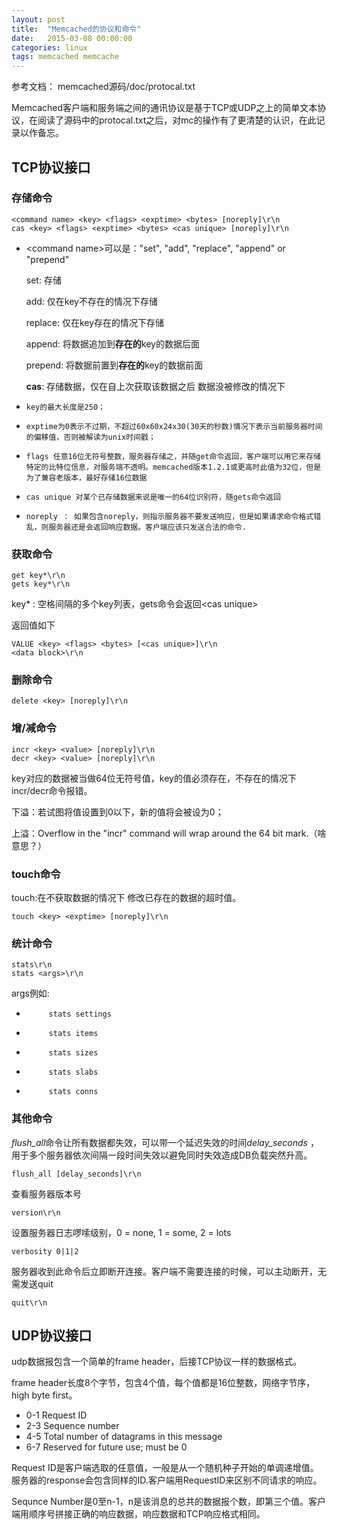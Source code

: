```yaml
---
layout: post
title:  "Memcached的协议和命令"
date:   2015-03-08 00:00:00
categories: linux
tags: memcached memcache
---
```


参考文档： memcached源码/doc/protocal.txt

Memcached客户端和服务端之间的通讯协议是基于TCP或UDP之上的简单文本协议，在阅读了源码中的protocal.txt之后，对mc的操作有了更清楚的认识，在此记录以作备忘。

## TCP协议接口 ##

### 存储命令 ###

    <command name> <key> <flags> <exptime> <bytes> [noreply]\r\n
    cas <key> <flags> <exptime> <bytes> <cas unique> [noreply]\r\n


* \<command name\>可以是："set", "add", "replace", "append" or "prepend"

     set: 存储

     add: 仅在key不存在的情况下存储

     replace: 仅在key存在的情况下存储

     append: 将数据追加到**存在的**key的数据后面

     prepend: 将数据前置到**存在的**key的数据前面

     **cas**: 存储数据，仅在自上次获取该数据之后 数据没被修改的情况下

*     key的最大长度是250；

*     exptime为0表示不过期，不超过60x60x24x30(30天的秒数)情况下表示当前服务器时间的偏移值，否则被解读为unix时间戳；

*     flags 任意16位无符号整数，服务器存储之，并随get命令返回，客户端可以用它来存储特定的比特位信息，对服务端不透明。memcached版本1.2.1或更高时此值为32位，但是为了兼容老版本，最好存储16位数据

*     cas unique 对某个已存储数据来说是唯一的64位识别符，随gets命令返回

*     noreply ： 如果包含noreply，则指示服务器不要发送响应，但是如果请求命令格式错乱，则服务器还是会返回响应数据。客户端应该只发送合法的命令.

### 获取命令 ###

    get key*\r\n
    gets key*\r\n

key\* :  空格间隔的多个key列表，gets命令会返回\<cas unique\>

返回值如下

    VALUE <key> <flags> <bytes> [<cas unique>]\r\n
    <data block>\r\n

### 删除命令 ###

    delete <key> [noreply]\r\n

### 增/减命令 ###

    incr <key> <value> [noreply]\r\n
    decr <key> <value> [noreply]\r\n

key对应的数据被当做64位无符号值，key的值必须存在，不存在的情况下incr/decr命令报错。

下溢：若试图将值设置到0以下，新的值将会被设为0；

上溢：Overflow in the "incr" command will wrap around the 64 bit mark.（啥意思？）

### touch命令 ###

touch:在不获取数据的情况下 修改已存在的数据的超时值。

    touch <key> <exptime> [noreply]\r\n

### 统计命令 ###

    stats\r\n
    stats <args>\r\n

args例如:

*          stats settings
*          stats items
*          stats sizes
*          stats slabs
*          stats conns
          
### 其他命令 ###

*flush_all*命令让所有数据都失效，可以带一个延迟失效的时间*delay_seconds* ，用于多个服务器依次间隔一段时间失效以避免同时失效造成DB负载突然升高。

    flush_all [delay_seconds]\r\n    

查看服务器版本号

    version\r\n

设置服务器日志啰嗦级别，0 = none, 1 = some, 2 = lots

    verbosity 0|1|2

服务器收到此命令后立即断开连接。客户端不需要连接的时候，可以主动断开，无需发送quit

    quit\r\n   


## UDP协议接口 ##

udp数据报包含一个简单的frame header，后接TCP协议一样的数据格式。

frame header长度8个字节，包含4个值，每个值都是16位整数，网络字节序，high byte first。

* 0-1 Request ID
* 2-3 Sequence number
* 4-5 Total number of datagrams in this message
* 6-7 Reserved for future use; must be 0

Request ID是客户端选取的任意值，一般是从一个随机种子开始的单调递增值。服务器的response会包含同样的ID.客户端用RequestID来区别不同请求的响应。

Sequnce Number是0至n-1，n是该消息的总共的数据报个数，即第三个值。客户端用顺序号拼接正确的响应数据，响应数据和TCP响应格式相同。



